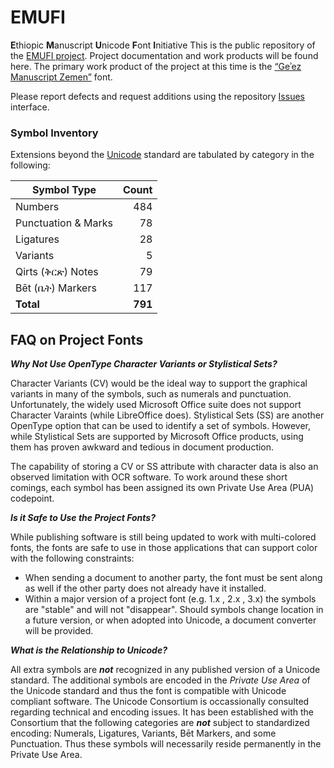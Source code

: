 # EMUFI
**E**thiopic **M**anuscript **U**nicode **F**ont **I**nitiative
This is the public repository of the [EMUFI project](http://emufi.geez.org/).
Project documentation and work products will be found here.  The primary work product of the project at this time is the [“Geʾez Manuscript Zemen”](https://github.com/geezorg/emufi/releases/latest) font.

Please report defects and request additions using the repository [Issues](https://github.com/geezorg/emufi/issues) interface.

### Symbol Inventory
Extensions beyond the [Unicode](http://unicode.org/) standard are tabulated by category in the following:

| Symbol Type | Count |
|--------------|-------:|
 Numbers| 484 |
|Punctuation &amp; Marks | 78 |
|Ligatures|28|
|Variants|5|
|Qirts (ቅርጽ) Notes| 79|
|Bēt (ቤት) Markers|117|
|**Total** | **791** |

## FAQ on Project Fonts

***Why Not Use OpenType Character Variants or Stylistical Sets?***

Character Variants (CV) would be the ideal way to support the graphical variants in many of the symbols, such as numerals and punctuation. Unfortunately, the widely used Microsoft Office suite does not support Character Varaints (while LibreOffice does).  Stylistical Sets (SS) are another OpenType option that can be used to identify a set of symbols. However, while Stylistical Sets are supported by Microsoft Office products, using them has proven awkward and tedious in document production. 

The capability of storing a CV or SS attribute with character data is also an observed limitation with OCR software.  To work around these short comings, each symbol has been assigned its own Private Use Area (PUA) codepoint. 

***Is it Safe to Use the Project Fonts?***

While publishing software is still being updated to work with multi-colored fonts, the fonts are safe to use in those applications that can support color with the following constraints:

* When sending a document to another party, the font must be sent along as well if the other party does not already have it installed.
* Within a major version of a project font (e.g. 1.x , 2.x , 3.x) the symbols are "stable" and will not "disappear". Should symbols change location in a future version, or when adopted into Unicode, a document converter will be provided.

***What is the Relationship to Unicode?***

All extra symbols are ***not*** recognized in any published version of a Unicode standard.  The additional symbols are encoded in the *Private Use Area* of the Unicode standard and thus the font is compatible with Unicode compliant software. The Unicode Consortium is occassionally consulted regarding technical and encoding issues.  It has been established with the Consortium that the following categories are ***not*** subject to standardized encoding: Numerals, Ligatures, Variants, Bēt Markers, and some Punctuation.  Thus these symbols will necessarily reside permanently in the Private Use Area.
